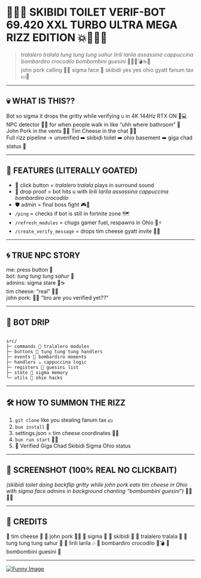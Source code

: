 # 🚽🗿🔥 **SKIBIDI TOILET VERIF-BOT 69.420 XXL TURBO ULTRA MEGA RIZZ EDITION** 💥💯🐷🍞

> _tralalero tralala tung tung tung sahur lirili larila assassina cappuccina bombardiro crocodilo bombombini guesini_ 🎺🥁🐊💣☕🍞  
> john pork calling 📱🐷 sigma face 🗿 skibidi yes yes ohio gyatt fanum tax 💵🍔

---

## 💀 **WHAT IS THIS??**

Bot so sigma it drops the gritty while verifying u in 4K 144Hz RTX ON 🕺💻  
NPC detector 🛑👤 for when people walk in like “uhh where bathroom” 🚽  
John Pork in the vents 🐷📱 Tim Cheese in the chat 🧀💬  
Full rizz pipeline → unverified ➡️ skibidi toilet ➡️ ohio basement ➡️ giga chad status 🗿

---

## 🚀 **FEATURES (LITERALLY GOATED)**

- 🚽 click button = _tralalero tralala_ plays in surround sound
- 📸 drop proof = bot hits u with _lirili larila assassina cappuccina bombardiro crocodilo_
- 🛡️ admin = final boss fight 🎮🗿
- `/ping` = checks if bot is still in fortnite zone 🗺️
- `/refresh_modules` = chugs gamer fuel, respawns in Ohio 🌽⚡
- `/create_verify_message` = drops tim cheese gyatt invite 🧀🍑

---

## 🌀 **TRUE NPC STORY**

me: press button 🚽  
bot: _tung tung tung sahur_ 🥁  
admins: sigma stare 🗿☕  
tim cheese: “real” 🧀✅  
john pork: 📱🐷 "bro are you verified yet??"

---

## 📂 **BOT DRIP**

```

src/
├─ commands 🎺 tralalero modules
├─ buttons 🥁 tung tung tung handlers
├─ events 🐊 bombardiro moments
├─ handlers ☕ cappuccina logic
├─ registers 🍞 guesini list
├─ state 🗿 sigma memory
└─ utils 🚽 ohio hacks

```

---

## 🛠️ **HOW TO SUMMON THE RIZZ**

1. `git clone` like you stealing fanum tax 💵
2. `bun install` 🥖
3. settings.json = tim cheese coordinates 🧀📜
4. `bun run start` 🚽💥
5. 💯 Verified Giga Chad Skibidi Sigma Ohio status

---

## 📸 **SCREENSHOT (100% REAL NO CLICKBAIT)**

_(skibidi toilet doing backflip gritty while john pork eats tim cheese in Ohio with sigma face admins in background chanting “bombombini guesini”)_ 🚽🐷🧀🗿

---

## 🗿 **CREDITS**

🙏 tim cheese 🧀
🙏 john pork 📱🐷
🙏 sigma 🗿
🙏 skibidi 🚽
🙏 tralalero tralala 🎺
🙏 tung tung tung sahur 🥁
🙏 lirili larila 🎶
🙏 bombardiro crocodilo 🐊💣
🙏 bombombini guesini 🍞

---

[![Funny Image](https://i.scdn.co/image/ab67616d00001e025ab1c24bdafba1482e38297b)](https://www.youtube.com/watch?v=xvFZjo5PgG0&list=RDxvFZjo5PgG0&start_radio=1)
